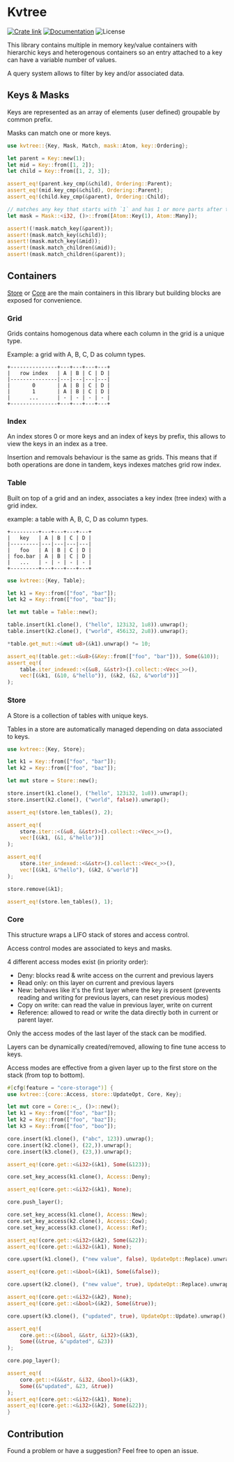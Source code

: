 # Kvtree

[![Crate link]][crates.io] [![Documentation]][docs.rs] ![License]

This library contains multiple in memory key/value containers with hierarchic keys and heterogenous containers so an entry attached to a key can have a variable number of values.

A query system allows to filter by key and/or associated data.

## Keys & Masks

Keys are represented as an array of elements (user defined) groupable by common prefix.

Masks can match one or more keys.

```rust
use kvtree::{Key, Mask, Match, mask::Atom, key::Ordering};

let parent = Key::new(1);
let mid = Key::from([1, 2]);
let child = Key::from([1, 2, 3]);

assert_eq!(parent.key_cmp(&child), Ordering::Parent);
assert_eq!(mid.key_cmp(&child), Ordering::Parent);
assert_eq!(child.key_cmp(&parent), Ordering::Child);

// matches any key that starts with `1` and has 1 or more parts after that
let mask = Mask::<i32, ()>::from([Atom::Key(1), Atom::Many]);

assert!(!mask.match_key(&parent));
assert!(mask.match_key(&child));
assert!(mask.match_key(&mid));
assert!(mask.match_children(&mid));
assert!(mask.match_children(&parent));
```

## Containers

[Store](#kvtree-store) or [Core](#kvtree-core) are the main containers in this library but building blocks are exposed for convenience.

### Grid

Grids contains homogenous data where each column in the grid is a unique type.

Example: a grid with A, B, C, D as column types.
```text
+---------------+---+---+---+---+
|   row index   | A | B | C | D |
|---------------|---|---|---|---|
|       0       | A | B | C | D |
|       1       | A | B | C | D |
|      ...      | - | - | - | - |
+---------------+---+---+---+---+
```

### Index

An index stores 0 or more keys and an index of keys by prefix, this allows to view the keys in an index as a tree.

Insertion and removals behaviour is the same as grids. This means that if both operations are done in tandem, keys indexes matches grid row index.

### Table

Built on top of a grid and an index, associates a key index (tree index) with a grid index.

example: a table with A, B, C, D as column types.

```text
+---------+---+---+---+---+
|   key   | A | B | C | D |
|---------|---|---|---|---|
|   foo   | A | B | C | D |
| foo.bar | A | B | C | D |
|   ...   | - | - | - | - |
+---------+---+---+---+---+
```

```rust
use kvtree::{Key, Table};

let k1 = Key::from(["foo", "bar"]);
let k2 = Key::from(["foo", "baz"]);

let mut table = Table::new();

table.insert(k1.clone(), ("hello", 123i32, 1u8)).unwrap();
table.insert(k2.clone(), ("world", 456i32, 2u8)).unwrap();

*table.get_mut::<&mut u8>(&k1).unwrap() *= 10;

assert_eq!(table.get::<&u8>(&Key::from(["foo", "bar"])), Some(&10));
assert_eq!(
    table.iter_indexed::<(&u8, &&str)>().collect::<Vec<_>>(),
    vec![(&k1, (&10, &"hello")), (&k2, (&2, &"world"))]
);
```

### <a name="kvtree-store"></a>Store

A Store is a collection of tables with unique keys. 

Tables in a store are automatically managed depending on data associated to keys.

```rust
use kvtree::{Key, Store};

let k1 = Key::from(["foo", "bar"]);
let k2 = Key::from(["foo", "baz"]);

let mut store = Store::new();

store.insert(k1.clone(), ("hello", 123i32, 1u8)).unwrap();
store.insert(k2.clone(), ("world", false)).unwrap();

assert_eq!(store.len_tables(), 2);

assert_eq!(
    store.iter::<(&u8, &&str)>().collect::<Vec<_>>(),
    vec![(&k1, (&1, &"hello"))]
);

assert_eq!(
    store.iter_indexed::<&&str>().collect::<Vec<_>>(),
    vec![(&k1, &"hello"), (&k2, &"world")]
);

store.remove(&k1);

assert_eq!(store.len_tables(), 1);
```

###  <a name="kvtree-core"></a>Core

This structure wraps a LIFO stack of stores and access control.

Access control modes are associated to keys and masks.

4 different access modes exist (in priority order):

- Deny: blocks read & write access on the current and previous layers
- Read only: on this layer on current and previous layers
- New: behaves like it's the first layer where the key is present (prevents reading and writing for previous layers, can reset previous modes)
- Copy on write: can read the value in previous layer, write on current
- Reference: allowed to read or write the data directly both in current or parent layer.

Only the access modes of the last layer of the stack can be modified.

Layers can be dynamically created/removed, allowing to fine tune access to keys.

Access modes are effective from a given layer up to the first store on the stack (from top to bottom).

```rust
#[cfg(feature = "core-storage")] {
use kvtree::{core::Access, store::UpdateOpt, Core, Key};

let mut core = Core::<_, ()>::new();
let k1 = Key::from(["foo", "bar"]);
let k2 = Key::from(["foo", "baz"]);
let k3 = Key::from(["foo", "boo"]);

core.insert(k1.clone(), ("abc", 123)).unwrap();
core.insert(k2.clone(), (22,)).unwrap();
core.insert(k3.clone(), (23,)).unwrap();

assert_eq!(core.get::<&i32>(&k1), Some(&123));

core.set_key_access(k1.clone(), Access::Deny);

assert_eq!(core.get::<&i32>(&k1), None);

core.push_layer();

core.set_key_access(k1.clone(), Access::New);
core.set_key_access(k2.clone(), Access::Cow);
core.set_key_access(k3.clone(), Access::Ref);

assert_eq!(core.get::<&i32>(&k2), Some(&22));
assert_eq!(core.get::<&i32>(&k1), None);

core.upsert(k1.clone(), ("new value", false), UpdateOpt::Replace).unwrap();

assert_eq!(core.get::<&bool>(&k1), Some(&false));

core.upsert(k2.clone(), ("new value", true), UpdateOpt::Replace).unwrap();

assert_eq!(core.get::<&i32>(&k2), None);
assert_eq!(core.get::<&bool>(&k2), Some(&true));

core.upsert(k3.clone(), ("updated", true), UpdateOpt::Update).unwrap();

assert_eq!(
    core.get::<(&bool, &&str, &i32)>(&k3),
    Some((&true, &"updated", &23))
);

core.pop_layer();

assert_eq!(
    core.get::<(&&str, &i32, &bool)>(&k3),
    Some((&"updated", &23, &true))
);
assert_eq!(core.get::<&i32>(&k1), None);
assert_eq!(core.get::<&i32>(&k2), Some(&22));
}
```

## Contribution

Found a problem or have a suggestion? Feel free to open an issue.

[Crate link]: https://img.shields.io/crates/v/kvtree.svg
[crates.io]: https://crates.io/crates/kvtree/
[Documentation]: https://docs.rs/kvtree/badge.svg
[docs.rs]: https://docs.rs/kvtree
[trait_doc]: https://docs.rs/kvtree/latest/kvtree/index.html#traits
[License]: https://img.shields.io/crates/l/kvtree.svg